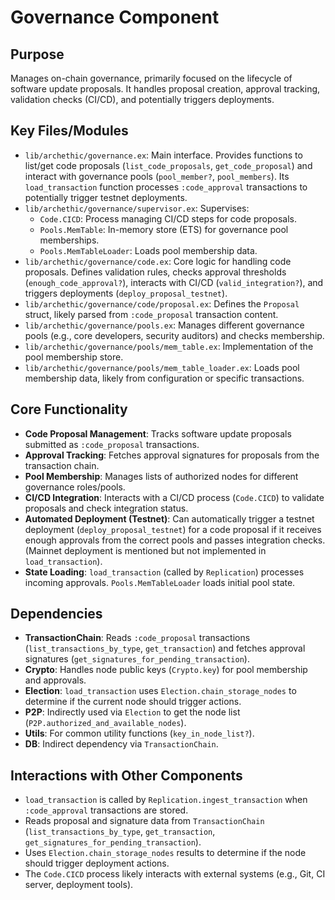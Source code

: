 # Governance Component

## Purpose

Manages on-chain governance, primarily focused on the lifecycle of software update proposals. It handles proposal creation, approval tracking, validation checks (CI/CD), and potentially triggers deployments.

## Key Files/Modules

*   `lib/archethic/governance.ex`: Main interface. Provides functions to list/get code proposals (`list_code_proposals`, `get_code_proposal`) and interact with governance pools (`pool_member?`, `pool_members`). Its `load_transaction` function processes `:code_approval` transactions to potentially trigger testnet deployments.
*   `lib/archethic/governance/supervisor.ex`: Supervises:
    *   `Code.CICD`: Process managing CI/CD steps for code proposals.
    *   `Pools.MemTable`: In-memory store (ETS) for governance pool memberships.
    *   `Pools.MemTableLoader`: Loads pool membership data.
*   `lib/archethic/governance/code.ex`: Core logic for handling code proposals. Defines validation rules, checks approval thresholds (`enough_code_approval?`), interacts with CI/CD (`valid_integration?`), and triggers deployments (`deploy_proposal_testnet`).
*   `lib/archethic/governance/code/proposal.ex`: Defines the `Proposal` struct, likely parsed from `:code_proposal` transaction content.
*   `lib/archethic/governance/pools.ex`: Manages different governance pools (e.g., core developers, security auditors) and checks membership.
*   `lib/archethic/governance/pools/mem_table.ex`: Implementation of the pool membership store.
*   `lib/archethic/governance/pools/mem_table_loader.ex`: Loads pool membership data, likely from configuration or specific transactions.

## Core Functionality

*   **Code Proposal Management**: Tracks software update proposals submitted as `:code_proposal` transactions.
*   **Approval Tracking**: Fetches approval signatures for proposals from the transaction chain.
*   **Pool Membership**: Manages lists of authorized nodes for different governance roles/pools.
*   **CI/CD Integration**: Interacts with a CI/CD process (`Code.CICD`) to validate proposals and check integration status.
*   **Automated Deployment (Testnet)**: Can automatically trigger a testnet deployment (`deploy_proposal_testnet`) for a code proposal if it receives enough approvals from the correct pools and passes integration checks. (Mainnet deployment is mentioned but not implemented in `load_transaction`).
*   **State Loading**: `load_transaction` (called by `Replication`) processes incoming approvals. `Pools.MemTableLoader` loads initial pool state.

## Dependencies

*   **TransactionChain**: Reads `:code_proposal` transactions (`list_transactions_by_type`, `get_transaction`) and fetches approval signatures (`get_signatures_for_pending_transaction`).
*   **Crypto**: Handles node public keys (`Crypto.key`) for pool membership and approvals.
*   **Election**: `load_transaction` uses `Election.chain_storage_nodes` to determine if the current node should trigger actions.
*   **P2P**: Indirectly used via `Election` to get the node list (`P2P.authorized_and_available_nodes`).
*   **Utils**: For common utility functions (`key_in_node_list?`).
*   **DB**: Indirect dependency via `TransactionChain`.

## Interactions with Other Components

*   `load_transaction` is called by `Replication.ingest_transaction` when `:code_approval` transactions are stored.
*   Reads proposal and signature data from `TransactionChain` (`list_transactions_by_type`, `get_transaction`, `get_signatures_for_pending_transaction`).
*   Uses `Election.chain_storage_nodes` results to determine if the node should trigger deployment actions.
*   The `Code.CICD` process likely interacts with external systems (e.g., Git, CI server, deployment tools). 